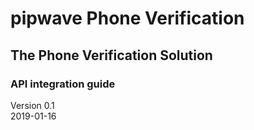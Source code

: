 # pipwave Phone Verification

## The Phone Verification Solution

### API integration guide



Version 0.1   
2019-01-16

